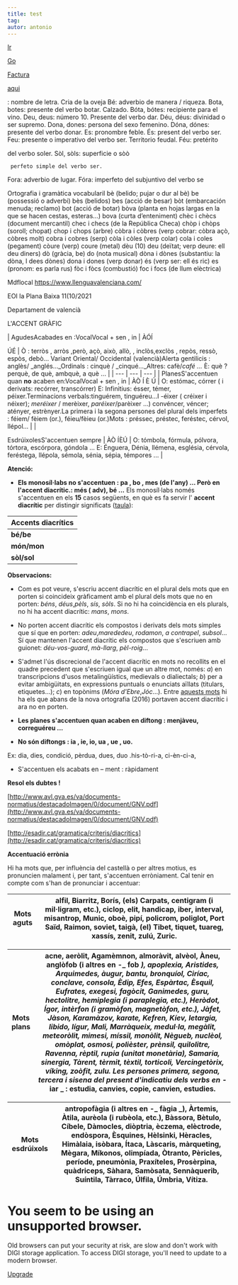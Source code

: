 ```yaml
---
title: test
tag:
autor: antonio
---
```


[Ir](https://photos.google.com/search/_p0xb90f770693656e38_Roma/photo/AF1QipNDqjS8n8TAbHy4Tt41xtZSDxRrB4iHehGV14by)

[Go](https://drive.google.com/file/d/1v-IweW19RRaH5AaFxoOiO-aT6jeU_EYy/view?usp=drivesdk)

[](https://drive.google.com/file/d/1Ev_ZQle5OvHXmJGxJdMlDK3suXO8CdGY/view?usp=drivesdk)



[Factura](https://drive.google.com/file/d/1Ev_ZQle5OvHXmJGxJdMlDK3suXO8CdGY/view?usp=drivesdk)




[aqui](https://digistorage.net/tliljsxw)

: nombre de letra. Cria de la oveja	Bé: adverbio de manera / riqueza.
Bota, botes: presente del verbo botar. Calzado.	Bóta, bótes: recipiente para el vino.
Deu, deus: número 10. Presente del verbo dar.	Déu, déus: divinidad o ser supremo.
Dona, dones: persona del sexo femenino.	Dóna, dónes: presente del verbo donar.
Es: pronombre feble.	És: present del verbo ser.
Feu: presente o imperativo del verbo ser. Territorio feudal.	Féu: pretérito

 
   del verbo soler.	Sòl, sòls: superficie o sòò
   
     perfeto simple del verbo ser.
Fora: adverbio de lugar.	Fóra: imperfeto del subjuntivo del verbo se




Ortografia i gramàtica vocabularil
bè (belido; pujar o dur al bè) be (possessió o adverbi) 
bès (belidos) bes (acció de besar) 
bòt (embarcación menuda; reclamo) bot (acció de botar) 
bòva (planta en hojas largas en la que se hacen
cestas, esteras...) bova (curta d’enteniment)
chèc i chècs (document mercantil) chec i checs (de la República Checa) 
chòp i chòps (soroll; chopat) chop i chops (arbre) 
còbra i còbres (verp cobrar: còbra açò, 
còbres molt) cobra i cobres (serp) 
còla i còles (verp colar) cola i coles (pegament) 
còure (verp) coure (metal) 
dèu (10) deu (deïtat; verp deure: ell deu 
diners) 
dò (gràcia, be) do (nota musical) 
dòna i dònes (substantiu: la dòna, l dees dònes) dona i dones (verp donar) 
és (verp ser: ell és ric) es (pronom: es parla rus) 
fòc i fòcs (combustió) foc i focs (de llum elèctrica)
 
 
 Mdflocal
 https://www.llenguavalenciana.com/
 
 EOI la Plana Baixa 11(10/2021

Departament de valencià

L'ACCENT GRÀFIC

|
AgudesAcabades en :VocalVocal + sen , in
 | ÀÓÍ

ÚÉ | Ò : terròs , arròs ,però, açò, això, allò, , inclòs,exclòs , repòs, ressò, espòs, debò...
Variant Oriental/ Occidental (valencià)Alerta gentilicis : anglès/ _anglés..._Ordinals : cinquè / _cinqué..._Altres: cafè/_café ..._
È: què ? perquè, de què, ambquè, a què ...
 |
| --- | --- | --- |
|
PlanesS'accentuen quan **no** acaben en:VocalVocal + sen , in | ÀÒ
Í
È
Ú |
O: estómac, córrer ( i derivats: recórrer, transcórrer)
E: Infinitius: ésser, témer, péixer.Terminacions verbals:tinguérem, tinguéreu...I -éixer ( créixer i néixer); _meréixer_ / merèixer, _paréixer_/parèixer ...) convéncer, véncer; atényer, estrènyer.La primera i la segona persones del plural dels imperfets : féiem/ fèiem (or.), féieu/fèieu (or.)Mots : préssec, préstec, feréstec, cérvol, llépol... |
|

EsdrúixolesS'accentuen sempre | ÀÒ
ÍÈÚ |
O: tómbola, fórmula, pólvora, tórtora, escórpora, góndola ...
E: Énguera, Dénia, llémena, església, cérvola, feréstega, llépola, sémola, sénia, sépia, témpores ...
 |

**Atenció:**

- **Els monosíl·labs no s'accentuen : pa , bo , mes (de l'any) ... Però en l'accent diacrític.: més ( adv), bé ...** Els monosíl·labs només s'accentuen en els  **15**  casos següents, en què es fa servir l' **accent diacrític**  per distingir significats ([taula](http://esadir.cat/gramatica/criteris/diacritics#taula)):

| **Accents diacrítics** |
| --- |
| **bé/be** | **déu/deu** | **és/es** | **mà/ma** | **més/mes** |
| **món/mon** | **pèl/pel** | **què/que** | **sé/se** | **sí/si** |
| **sòl/sol** | **són/son** | **té/te** | **ús/us** | **vós/vos** |

**Observacions:**

- Com es pot veure, s'escriu accent diacrític en el plural dels mots que en porten si coincideix gràficament amb el plural dels mots que no en porten: _béns_, _déus_,_pèls_, _sís_, _sòls_. Si no hi ha coincidència en els plurals, no hi ha accent diacrític: _mans_, _mons_.

- No porten accent diacrític els compostos i derivats dels mots simples que sí que en porten: _adeu_,_marededeu_, _rodamon_, _a contrapel_, _subsol_... Sí que mantenen l'accent diacrític els compostos que s'escriuen amb guionet: _déu-vos-guard_, _mà-llarg_, _pèl-roig_...
- S'admet l'ús discrecional de l'accent diacrític en mots no recollits en el quadre precedent que s'escriuen igual que un altre mot, només: _a_) en transcripcions d'usos metalingüístics, medievals o dialiectals; _b_) per a evitar ambigüitats, en expressions puntuals o enunciats aïllats (titulars, etiquetes...); _c_) en topònims (_Móra d'Ebre_,_Jóc_...). Entre [aquests mots](https://www.uoc.edu/portal/ca/servei-linguistic/criteris/ortografia/accentuacio/accent-diacritic.html) hi ha els que abans de la nova ortografia (2016) portaven accent diacrític i ara no en porten.
- **Les planes s'accentuen quan acaben en diftong : menjàveu, correguéreu ...**
- **No són diftongs : ia , ie, io, ua , ue , uo.**

Ex: dia, dies, condició, pèrdua, dues, duo .his-tò-ri-a, ci-èn-ci-a,

- S'accentuen els acabats en – ment : ràpidament

**Resol els dubtes !**

[http://www.avl.gva.es/va/documents-normatius/destacadoImagen/0/document/GNV.pdf](http://www.avl.gva.es/va/documents-normatius/destacadoImagen/0/document/GNV.pdf)

[http://esadir.cat/gramatica/criteris/diacritics](http://esadir.cat/gramatica/criteris/diacritics)

**Accentuació errònia**

Hi ha mots que, per influència del castellà o per altres motius, es pronuncien malament i, per tant, s'accentuen erròniament. Cal tenir en compte com s'han de pronunciar i accentuar:

| **Mots aguts** | **alfil, Biarritz, Borís, (els) Carpats, centigram (i mil·ligram, etc.), ciclop, elit, handicap, iber, interval, misantrop, Munic, oboè, pipí, policrom, poliglot, Port Saïd, Raimon, soviet, taigà, (el) Tibet, tiquet, tuareg, xassís, zenit, zulú, Zuric.** |
| --- | --- |

| **Mots plans** | **acne, aeròlit, Agamèmnon, almoràvit, alvèol, Àneu, anglòfob (i altres en -**_ **fob** _**), apoplexia, Aristides, Arquimedes, àugur, bantu, bronquíol, Ciríac, conclave, consola, Èdip, Efes, Espàrtac, Èsquil, Eufrates, exegesi, fagòcit, Ganimedes, guru, hectolitre, hemiplegia (i paraplegia, etc.), Heròdot, Ígor, intèrfon (i gramòfon, magnetòfon, etc.), Jàfet, Jàson, Karamàzov, karate, Kefren, Kíev, letargia, libido, lígur, Mali, Marràqueix, medul·la, megàlit, meteoròlit, mimesi, míssil, monòlit, Nègueb, nuclèol, omòplat, osmosi, polièster, prènsil, quilolitre, Ravenna, rèptil, rupia (unitat monetària), Samaria, sinergia, Tàrent, tèrmit, tèxtil, torticoli, Vercingetòrix, víking, zoòfit, zulu. Les persones primera, segona, tercera i sisena del present d'indicatiu dels verbs en -**_ **iar** _ **: estudia, canvies, copie, canvien, estudies.** |
| --- | --- |

| **Mots esdrúixols** | **antropofàgia (i altres en -**_ **fàgia** _**), Àrtemis, Àtila, aurèola (i rubèola, etc.), Bàssora, Bètulo, Cíbele, Dàmocles, diòptria, èczema, elèctrode, endòspora, Èsquines, Hèlsinki, Hèracles, Himàlaia, isòbara, Ítaca, Làscaris, màrqueting, Mègara, Míkonos, olimpíada, Òtranto, Pèricles, període, pneumònia, Praxíteles, Prosèrpina, quàdriceps, Sàhara, Samòsata, Sennàquerib, Suíntila, Tàrraco, Úlfila, Úmbria, Vítiza.** |
| --- | --- |
 

# You seem to be using an unsupported browser.

Old browsers can put your security at risk, are slow and don't work with DIGI storage application. To access DIGI storage, you'll need to update to a modern browser.

[Upgrade](https://www.whatsmybrowser.org/)
